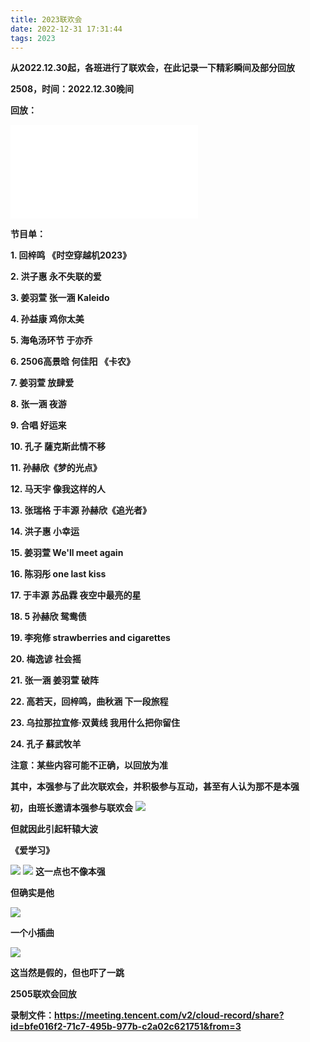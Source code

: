 ```yaml
---
title: 2023联欢会
date: 2022-12-31 17:31:44
tags: 2023
---
```


**从2022.12.30起，各班进行了联欢会，在此记录一下精彩瞬间及部分回放**

**2508，时间：2022.12.30晚间**

**回放：**

<iframe src="//player.bilibili.com/player.html?aid=522104132&bvid=BV12M411y7R7&cid=945106258&page=1" scrolling="no" border="0" frameborder="no" framespacing="0" allowfullscreen="true"> </iframe>

**节目单：**

**1. 回梓鸣 《时空穿越机2023》**

**2. 洪子惠 永不失联的爱**

**3. 姜羽萱 张一涵 Kaleido**

**4. 孙益康    鸡你太美**

**5. 海龟汤环节 于亦乔**

**6. 2506高景晗 何佳阳 《卡农》**

**7. 姜羽萱 放肆爱**

**8. 张一涵 夜游**

**9. 合唱 好运来**

**10. 孔子 薩克斯此情不移**

**11. 孙赫欣《梦的光点》**

**12. 马天宇 像我这样的人**

**13. 张瑞格 于丰源 孙赫欣《追光者》**

**14. 洪子惠 小幸运**

**15. 姜羽萱 We'll meet again**

**16. 陈羽彤 one last kiss**

**17. 于丰源 苏品霖 夜空中最亮的星**

**18. 5 孙赫欣 鸳鸯债**

**19. 李宛修 strawberries and cigarettes**

**20. 梅逸谚 社会摇**

**21. 张一涵 姜羽萱 破阵**

**22. 高若天，回梓鸣，曲秋涵 下一段旅程**

**23. 乌拉那拉宜修·双黄线 我用什么把你留住**

**24. 孔子 蘇武牧羊**

**注意：某些内容可能不正确，以回放为准**

**其中，本强参与了此次联欢会，并积极参与互动，甚至有人认为那不是本强**

**初，由班长邀请本强参与联欢会**
![](https://pic.imgdb.cn/item/63b26a325d94efb26fc87661.jpg)

**但就因此引起轩辕大波**

**《爱学习》**

![](https://pic.imgdb.cn/item/63b26a9b5d94efb26fc8e5be.png)
![](https://pic.imgdb.cn/item/63b26aa75d94efb26fc8f433.jpg)
**这一点也不像本强**

**但确实是他**

![](https://pic.imgdb.cn/item/63b26af15d94efb26fc94a15.jpg)

**一个小插曲**

![](https://pic.imgdb.cn/item/63b26b255d94efb26fc99118.png)

**这当然是假的，但也吓了一跳**

**2505联欢会回放**

**录制文件：https://meeting.tencent.com/v2/cloud-record/share?id=bfe016f2-71c7-495b-977b-c2a02c621751&from=3**






